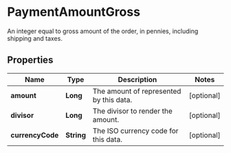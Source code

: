 

# PaymentAmountGross

An integer equal to gross amount of the order, in pennies, including shipping and taxes.

## Properties

| Name | Type | Description | Notes |
|------------ | ------------- | ------------- | -------------|
|**amount** | **Long** | The amount of represented by this data. |  [optional] |
|**divisor** | **Long** | The divisor to render the amount. |  [optional] |
|**currencyCode** | **String** | The ISO currency code for this data. |  [optional] |



